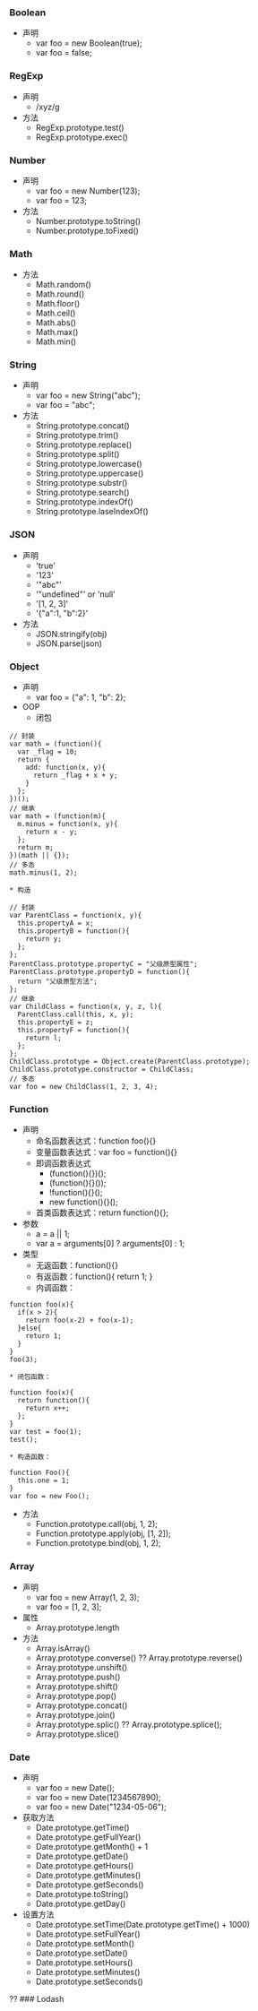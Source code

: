 ### Boolean
* 声明
    * var foo = new Boolean(true);
    * var foo = false;

### RegExp
* 声明
    * /xyz/g
* 方法
    * RegExp.prototype.test()
    * RegExp.prototype.exec()

### Number
* 声明
    * var foo = new Number(123);
    * var foo = 123;
* 方法
    * Number.prototype.toString()
    * Number.prototype.toFixed()

### Math
* 方法
    * Math.random()
    * Math.round()
    * Math.floor()
    * Math.ceil()
    * Math.abs()
    * Math.max()
    * Math.min()

### String
* 声明
    * var foo = new String("abc");
    * var foo = "abc";
* 方法
    * String.prototype.concat()
    * String.prototype.trim()
    * String.prototype.replace()
    * String.prototype.split()
    * String.prototype.lowercase()
    * String.prototype.uppercase()
    * String.prototype.substr()
    * String.prototype.search()
    * String.prototype.indexOf()
    * String.prototype.laseIndexOf()

### JSON
* 声明
    * 'true'
    * '123'
    * '"abc"'
    * '"undefined"' or 'null'
    * '[1, 2, 3]'
    * '{"a":1, "b":2}'
* 方法
    * JSON.stringify(obj)
    * JSON.parse(json)

### Object
* 声明
    * var foo = {"a": 1, "b": 2};
* OOP
    * 闭包
```
// 封装
var math = (function(){
  var _flag = 10;
  return {
    add: function(x, y){
      return _flag + x + y;
    }
  };
})();
// 继承
var math = (function(m){
  m.minus = function(x, y){
    return x - y;
  };
  return m;
})(math || {});
// 多态
math.minus(1, 2);
```
    * 构造
```
// 封装
var ParentClass = function(x, y){
  this.propertyA = x;
  this.propertyB = function(){
    return y;
  };
};
ParentClass.prototype.propertyC = "父级原型属性";
ParentClass.prototype.propertyD = function(){
  return "父级原型方法";
};
// 继承
var ChildClass = function(x, y, z, l){
  ParentClass.call(this, x, y);
  this.propertyE = z;
  this.propertyF = function(){
    return l;
  };
};
ChildClass.prototype = Object.create(ParentClass.prototype);
ChildClass.prototype.constructor = ChildClass;
// 多态
var foo = new ChildClass(1, 2, 3, 4);
```

### Function
* 声明
    * 命名函数表达式：function foo(){}
    * 变量函数表达式：var foo = function(){}
    * 即调函数表达式
        * (function(){})();
        * (function(){}());
        * !function(){}();
        * new function(){}();
    * 首类函数表达式：return function(){};
* 参数
    * a = a || 1;
    * var a = arguments[0] ? arguments[0] : 1;
* 类型
    * 无返函数：function(){}
    * 有返函数：function(){ return 1; }
    * 内调函数：
```
function foo(x){
  if(x > 2){
    return foo(x-2) + foo(x-1);
  }else{
    return 1;
  }
}
foo(3);
```
    * 闭包函数：
```
function foo(x){
  return function(){
    return x++;
  };
}
var test = foo(1);
test();
```
    * 构造函数：
```
function Foo(){
  this.one = 1;
}
var foo = new Foo();
```
* 方法
    * Function.prototype.call(obj, 1, 2);
    * Function.prototype.apply(obj, [1, 2]);
    * Function.prototype.bind(obj, 1, 2);

### Array
* 声明
    * var foo = new Array(1, 2, 3);
    * var foo = [1, 2, 3];
* 属性
    * Array.prototype.length
* 方法
    * Array.isArray()
    * Array.prototype.converse() ?? Array.prototype.reverse()
    * Array.prototype.unshift()
    * Array.prototype.push()
    * Array.prototype.shift()
    * Array.prototype.pop()
    * Array.prototype.concat()
    * Array.prototype.join()
    * Array.prototype.splic() ?? Array.prototype.splice();
    * Array.prototype.slice()

### Date
* 声明
    * var foo = new Date();
    * var foo = new Date(1234567890);
    * var foo = new Date("1234-05-06");
* 获取方法
    * Date.prototype.getTime()
    * Date.prototype.getFullYear()
    * Date.prototype.getMonth() + 1
    * Date.prototype.getDate()
    * Date.prototype.getHours()
    * Date.prototype.getMinutes()
    * Date.prototype.getSeconds()
    * Date.prototype.toString()
    * Date.prototype.getDay()
* 设置方法
    * Date.prototype.setTime(Date.prototype.getTime() + 1000)
    * Date.prototype.setFullYear()
    * Date.prototype.setMonth()
    * Date.prototype.setDate()
    * Date.prototype.setHours()
    * Date.prototype.setMinutes()
    * Date.prototype.setSeconds()

?? ### Lodash
